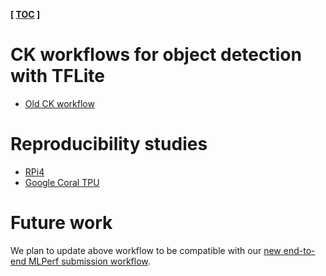 ﻿**[ [TOC](../README.md) ]**

# CK workflows for object detection with TFLite

* [Old CK workflow](https://github.com/ctuning/ck-mlops/tree/main/program/object-detection-tflite-loadgen)

# Reproducibility studies

* [RPi4](https://github.com/ctuning/ck/blob/master/docs/mlperf-automation/reproduce/ck-object-detection-rpi4-tflite.md)
* [Google Coral TPU](https://github.com/ctuning/ck/blob/master/docs/mlperf-automation/reproduce/ck-object-detection-rpi4-coral-tflite.md)

# Future work

We plan to update above workflow to be compatible with our 
[new end-to-end MLPerf submission workflow](https://github.com/octoml/mlops/tree/main/module/bench.mlperf.inference).
